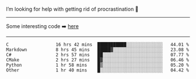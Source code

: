 I’m looking for help with getting rid of procrastination 🤔

-----

Some interesting code :arrow_right: [here](https://github.com/zhen8838/playground)

-----

<!--START_SECTION:waka-->

```text
C                  16 hrs 42 mins  ███████████░░░░░░░░░░░░░░   44.01 %
Markdown           8 hrs 45 mins   █████▓░░░░░░░░░░░░░░░░░░░   23.08 %
C#                 2 hrs 57 mins   ██░░░░░░░░░░░░░░░░░░░░░░░   07.77 %
CMake              2 hrs 27 mins   █▓░░░░░░░░░░░░░░░░░░░░░░░   06.46 %
Python             1 hr 58 mins    █▒░░░░░░░░░░░░░░░░░░░░░░░   05.20 %
Other              1 hr 40 mins    █░░░░░░░░░░░░░░░░░░░░░░░░   04.42 %
```

<!--END_SECTION:waka-->

<!--
**zhen8838/zhen8838** is a ✨ _special_ ✨ repository because its `README.md` (this file) appears on your GitHub profile.

Here are some ideas to get you started:

- 🔭 I’m currently working on ...
- 🌱 I’m currently learning ...
- 👯 I’m looking to collaborate on ...
 ...
- 💬 Ask me about ...
- 📫 How to reach me: ...
- 😄 Pronouns: ...
- ⚡ Fun fact: ...
-->
